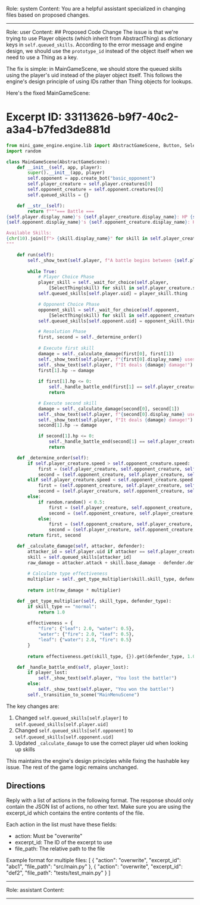 Role: system
Content: You are a helpful assistant specialized in changing files based on proposed changes.
__________________
Role: user
Content: ## Proposed Code Change
The issue is that we're trying to use Player objects (which inherit from AbstractThing) as dictionary keys in `self.queued_skills`. According to the error message and engine design, we should use the `prototype_id` instead of the object itself when we need to use a Thing as a key.

The fix is simple: in MainGameScene, we should store the queued skills using the player's uid instead of the player object itself. This follows the engine's design principle of using IDs rather than Thing objects for lookups.

Here's the fixed MainGameScene:

# Excerpt ID: 33113626-b9f7-40c2-a3a4-b7fed3de881d
```python main_game/scenes/main_game_scene.py
from mini_game_engine.engine.lib import AbstractGameScene, Button, SelectThing
import random

class MainGameScene(AbstractGameScene):
    def __init__(self, app, player):
        super().__init__(app, player)
        self.opponent = app.create_bot("basic_opponent")
        self.player_creature = self.player.creatures[0]
        self.opponent_creature = self.opponent.creatures[0]
        self.queued_skills = {}

    def __str__(self):
        return f"""=== Battle ===
{self.player.display_name}'s {self.player_creature.display_name}: HP {self.player_creature.hp}/{self.player_creature.max_hp}
{self.opponent.display_name}'s {self.opponent_creature.display_name}: HP {self.opponent_creature.hp}/{self.opponent_creature.max_hp}

Available Skills:
{chr(10).join([f"> {skill.display_name}" for skill in self.player_creature.skills])}
"""

    def run(self):
        self._show_text(self.player, f"A battle begins between {self.player.display_name} and {self.opponent.display_name}!")
        
        while True:
            # Player Choice Phase
            player_skill = self._wait_for_choice(self.player, 
                [SelectThing(skill) for skill in self.player_creature.skills])
            self.queued_skills[self.player.uid] = player_skill.thing

            # Opponent Choice Phase  
            opponent_skill = self._wait_for_choice(self.opponent,
                [SelectThing(skill) for skill in self.opponent_creature.skills])
            self.queued_skills[self.opponent.uid] = opponent_skill.thing

            # Resolution Phase
            first, second = self._determine_order()
            
            # Execute first skill
            damage = self._calculate_damage(first[0], first[1])
            self._show_text(self.player, f"{first[0].display_name} uses {first[2].display_name}!")
            self._show_text(self.player, f"It deals {damage} damage!")
            first[1].hp -= damage
            
            if first[1].hp <= 0:
                self._handle_battle_end(first[1] == self.player_creature)
                return

            # Execute second skill
            damage = self._calculate_damage(second[0], second[1])
            self._show_text(self.player, f"{second[0].display_name} uses {second[2].display_name}!")
            self._show_text(self.player, f"It deals {damage} damage!")
            second[1].hp -= damage

            if second[1].hp <= 0:
                self._handle_battle_end(second[1] == self.player_creature)
                return

    def _determine_order(self):
        if self.player_creature.speed > self.opponent_creature.speed:
            first = (self.player_creature, self.opponent_creature, self.queued_skills[self.player.uid])
            second = (self.opponent_creature, self.player_creature, self.queued_skills[self.opponent.uid])
        elif self.player_creature.speed < self.opponent_creature.speed:
            first = (self.opponent_creature, self.player_creature, self.queued_skills[self.opponent.uid])
            second = (self.player_creature, self.opponent_creature, self.queued_skills[self.player.uid])
        else:
            if random.random() < 0.5:
                first = (self.player_creature, self.opponent_creature, self.queued_skills[self.player.uid])
                second = (self.opponent_creature, self.player_creature, self.queued_skills[self.opponent.uid])
            else:
                first = (self.opponent_creature, self.player_creature, self.queued_skills[self.opponent.uid])
                second = (self.player_creature, self.opponent_creature, self.queued_skills[self.player.uid])
        return first, second

    def _calculate_damage(self, attacker, defender):
        attacker_id = self.player.uid if attacker == self.player_creature else self.opponent.uid
        skill = self.queued_skills[attacker_id]
        raw_damage = attacker.attack + skill.base_damage - defender.defense
        
        # Calculate type effectiveness
        multiplier = self._get_type_multiplier(skill.skill_type, defender.creature_type)
        
        return int(raw_damage * multiplier)

    def _get_type_multiplier(self, skill_type, defender_type):
        if skill_type == "normal":
            return 1.0
        
        effectiveness = {
            "fire": {"leaf": 2.0, "water": 0.5},
            "water": {"fire": 2.0, "leaf": 0.5},
            "leaf": {"water": 2.0, "fire": 0.5}
        }
        
        return effectiveness.get(skill_type, {}).get(defender_type, 1.0)

    def _handle_battle_end(self, player_lost):
        if player_lost:
            self._show_text(self.player, "You lost the battle!")
        else:
            self._show_text(self.player, "You won the battle!")
        self._transition_to_scene("MainMenuScene")
```

The key changes are:
1. Changed `self.queued_skills[self.player]` to `self.queued_skills[self.player.uid]`
2. Changed `self.queued_skills[self.opponent]` to `self.queued_skills[self.opponent.uid]`
3. Updated `_calculate_damage` to use the correct player uid when looking up skills

This maintains the engine's design principles while fixing the hashable key issue. The rest of the game logic remains unchanged.

## Directions
Reply with a list of actions in the following format. The response should only contain the JSON list of actions, no other text.
Make sure you are using the excerpt_id which contains the entire contents of the file.

Each action in the list must have these fields:
- action: Must be "overwrite"
- excerpt_id: The ID of the excerpt to use
- file_path: The relative path to the file

Example format for multiple files:
[
    {
        "action": "overwrite",
        "excerpt_id": "abc1",
        "file_path": "src/main.py"
    },
    {
        "action": "overwrite",
        "excerpt_id": "def2",
        "file_path": "tests/test_main.py"
    }
]
__________________
Role: assistant
Content: 
__________________
